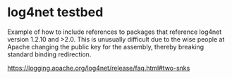 # log4net testbed

Example of how to include references to packages that reference log4net version 1.2.10 and >2.0.  This is unusually difficult due to the wise people at Apache changing the public key for the assembly, thereby breaking standard binding redirection.

https://logging.apache.org/log4net/release/faq.html#two-snks
